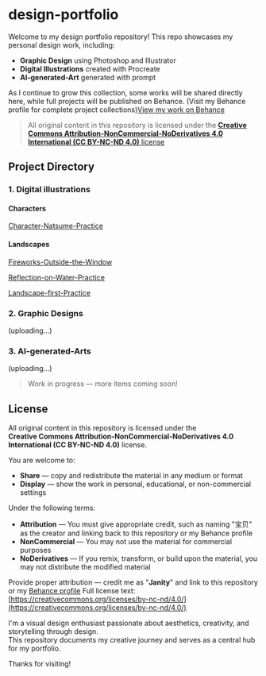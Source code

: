 # design-portfolio

Welcome to my design portfolio repository!
This repo showcases my personal design work, including:

- **Graphic Design** using Photoshop and Illustrator  
- **Digital Illustrations** created with Procreate
- **AI-generated-Art** generated with prompt

As I continue to grow this collection, some works will be shared directly here, while full projects will be published on Behance.
(Visit my Behance profile for complete project collections)[View my work on Behance](https://www.behance.net/janity)

> All original content in this repository is licensed under the [**Creative Commons Attribution-NonCommercial-NoDerivatives 4.0 International (CC BY-NC-ND 4.0)** license](https://creativecommons.org/licenses/by-nc-nd/4.0/)

## Project Directory

### 1. Digital illustrations

#### Characters

[Character-Natsume-Practice](digital-illustration/character-Natsume-practice.md)

#### Landscapes

[Fireworks-Outside-the-Window](digital-illustration/Fireworks-Outside-the-Window.md)

[Reflection-on-Water-Practice](digital-illustration/Reflections-on-Water-Practice.md)

[Landscape-first-Practice](digital-illustration/landscape-first-practice.md)

### 2. Graphic Designs

(uploading...)

### 3. AI-generated-Arts

(uploading...)

> Work in progress — more items coming soon!

## License

All original content in this repository is licensed under the  
**Creative Commons Attribution-NonCommercial-NoDerivatives 4.0 International (CC BY-NC-ND 4.0)** license.

You are welcome to:

- **Share** — copy and redistribute the material in any medium or format  
- **Display** — show the work in personal, educational, or non-commercial settings  

Under the following terms:

- **Attribution** — You must give appropriate credit, such as naming "宝贝" as the creator and linking back to this repository or my Behance profile  
- **NonCommercial** — You may not use the material for commercial purposes  
- **NoDerivatives** — If you remix, transform, or build upon the material, you may not distribute the modified material  

Provide proper attribution — credit me as "**Janity**" and link to this repository or my [Behance profile](https://www.behance.net/janity)
Full license text: [https://creativecommons.org/licenses/by-nc-nd/4.0/](https://creativecommons.org/licenses/by-nc-nd/4.0/)

I'm a visual design enthusiast passionate about aesthetics, creativity, and storytelling through design.  
This repository documents my creative journey and serves as a central hub for my portfolio.

Thanks for visiting!
